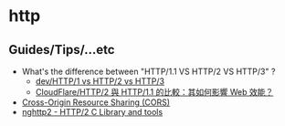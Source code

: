 # http

## Guides/Tips/...etc

* What's the difference between "HTTP/1.1 VS HTTP/2 VS HTTP/3" ?
    * [dev/HTTP/1 vs HTTP/2 vs HTTP/3](https://dev.to/accreditly/http1-vs-http2-vs-http3-2k1c)
    * [CloudFlare/HTTP/2 與 HTTP/1.1 的比較：其如何影響 Web 效能？](https://www.cloudflare.com/zh-tw/learning/performance/http2-vs-http1.1/)
* [Cross-Origin Resource Sharing (CORS)](https://developer.mozilla.org/en-US/docs/Web/HTTP/CORS)
* [nghttp2 - HTTP/2 C Library and tools ](https://github.com/nghttp2/nghttp2)